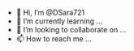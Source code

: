 - 👋 Hi, I’m @DSara721
- 🌱 I’m currently learning ...
- 💞️ I’m looking to collaborate on ...
- 📫 How to reach me ...

<!---
DSara721/DSara721 is a ✨ special ✨ repository because its `README.md` (this file) appears on your GitHub profile.
You can click the Preview link to take a look at your changes.
--->
